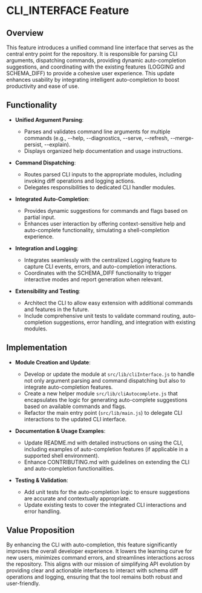 # CLI_INTERFACE Feature

## Overview
This feature introduces a unified command line interface that serves as the central entry point for the repository. It is responsible for parsing CLI arguments, dispatching commands, providing dynamic auto-completion suggestions, and coordinating with the existing features (LOGGING and SCHEMA_DIFF) to provide a cohesive user experience. This update enhances usability by integrating intelligent auto-completion to boost productivity and ease of use.

## Functionality
- **Unified Argument Parsing**:
  - Parses and validates command line arguments for multiple commands (e.g., --help, --diagnostics, --serve, --refresh, --merge-persist, --explain).
  - Displays organized help documentation and usage instructions.

- **Command Dispatching**:
  - Routes parsed CLI inputs to the appropriate modules, including invoking diff operations and logging actions.
  - Delegates responsibilities to dedicated CLI handler modules.

- **Integrated Auto-Completion**:
  - Provides dynamic suggestions for commands and flags based on partial input.
  - Enhances user interaction by offering context-sensitive help and auto-complete functionality, simulating a shell-completion experience.

- **Integration and Logging**:
  - Integrates seamlessly with the centralized Logging feature to capture CLI events, errors, and auto-completion interactions.
  - Coordinates with the SCHEMA_DIFF functionality to trigger interactive modes and report generation when relevant.

- **Extensibility and Testing**:
  - Architect the CLI to allow easy extension with additional commands and features in the future.
  - Include comprehensive unit tests to validate command routing, auto-completion suggestions, error handling, and integration with existing modules.

## Implementation
- **Module Creation and Update**:
  - Develop or update the module at `src/lib/cliInterface.js` to handle not only argument parsing and command dispatching but also to integrate auto-completion features.
  - Create a new helper module `src/lib/cliAutocomplete.js` that encapsulates the logic for generating auto-complete suggestions based on available commands and flags.
  - Refactor the main entry point (`src/lib/main.js`) to delegate CLI interactions to the updated CLI interface.

- **Documentation & Usage Examples**:
  - Update README.md with detailed instructions on using the CLI, including examples of auto-completion features (if applicable in a supported shell environment).
  - Enhance CONTRIBUTING.md with guidelines on extending the CLI and auto-completion functionalities.

- **Testing & Validation**:
  - Add unit tests for the auto-completion logic to ensure suggestions are accurate and contextually appropriate.
  - Update existing tests to cover the integrated CLI interactions and error handling.

## Value Proposition
By enhancing the CLI with auto-completion, this feature significantly improves the overall developer experience. It lowers the learning curve for new users, minimizes command errors, and streamlines interactions across the repository. This aligns with our mission of simplifying API evolution by providing clear and actionable interfaces to interact with schema diff operations and logging, ensuring that the tool remains both robust and user-friendly.
